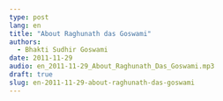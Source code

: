 ```yaml
---
type: post
lang: en
title: "About Raghunath das Goswami"
authors:
  - Bhakti Sudhir Goswami
date: 2011-11-29
audio: en_2011-11-29_About_Raghunath_Das_Goswami.mp3
draft: true
slug: en-2011-11-29-about-raghunath-das-goswami
---
```



